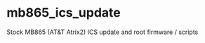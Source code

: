 mb865_ics_update
================

Stock MB865 (AT&amp;T Atrix2) ICS update and root firmware / scripts